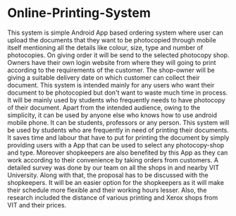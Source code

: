 # Online-Printing-System
This system is simple Android App based ordering system where user can upload the documents that they want to be photocopied through mobile itself mentioning all the details like colour, size, type and number of photocopies. On giving order it will be send to the selected photocopy shop. Owners have their own login website from where they will going to print according to the requirements of the customer. The shop-owner will be giving a suitable delivery date on which customer can collect their document. This system is intended mainly for any users who want their document to be photocopied but don't want to waste much time in process. It will be mainly used by students who frequently needs to have photocopy of their document. Apart from the intended audience, owing to the simplicity, it can be used by anyone else who knows how to use android mobile phone. It can be students, professors or any person. This system will be used by students who are frequently in need of printing their documents. It saves time and labour that have to put for printing the document by simply providing users with a App that can be used to select any photocopy-shop and type. Moreover shopkeepers are also benefited by this App as they can work according to their convenience by taking orders from customers. A detailed survey was done by our team on all the shops in and nearby VIT University. Along with that, the proposal has to be discussed with the shopkeepers. It will be an easier option for the shopkeepers as it will make their schedule more flexible and their working hours lesser. Also, the research included the distance of various printing and Xerox shops from VIT and their prices.

